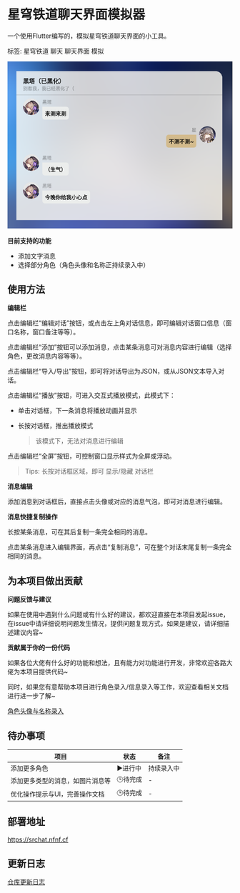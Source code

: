 # 星穹铁道聊天界面模拟器

一个使用Flutter编写的，模拟星穹铁道聊天界面的小工具。

标签: 星穹铁道 聊天 聊天界面 模拟


![生气的黑塔.png](./docs/imgs/srim_example_herta.png)

**目前支持的功能**

- 添加文字消息
- 选择部分角色（角色头像和名称正持续录入中）

## 使用方法

**编辑栏**

点击编辑栏“编辑对话”按钮，或点击左上角对话信息，即可编辑对话窗口信息（窗口名称，窗口备注等等）。

点击编辑栏“添加”按钮可以添加消息，点击某条消息可对消息内容进行编辑（选择角色，更改消息内容等等）。

点击编辑栏“导入/导出”按钮，即可将对话导出为JSON，或从JSON文本导入对话。

点击编辑栏“播放”按钮，可进入交互式播放模式，此模式下：

- 单击对话框，下一条消息将播放动画并显示
- 长按对话框，推出播放模式
  
  > 该模式下，无法对消息进行编辑

点击编辑栏“全屏”按钮，可控制窗口显示样式为全屏或浮动。

> Tips: 长按对话框区域，即可 显示/隐藏 对话栏

**消息编辑**

添加消息到对话框后，直接点击头像或对应的消息气泡，即可对消息进行编辑。

**消息快捷复制操作**

长按某条消息，可在其后复制一条完全相同的消息。

点击某条消息进入编辑界面，再点击“复制消息”，可在整个对话末尾复制一条完全相同的消息。

## 为本项目做出贡献

**问题反馈与建议**

如果在使用中遇到什么问题或有什么好的建议，都欢迎直接在本项目发起issue，在issue中请详细说明问题发生情况，提供问题复现方式，如果是建议，请详细描述建议内容~

**贡献属于你的一份代码**

如果各位大佬有什么好的功能和想法，且有能力对功能进行开发，非常欢迎各路大佬为本项目提供代码~

同时，如果您有意帮助本项目进行角色录入/信息录入等工作，欢迎查看相关文档进行进一步了解~

[角色头像与名称录入](./docs/add_character.md)

## 待办事项

| 项目                             | 状态    | 备注       |
| -------------------------------- | ------- | ---------- |
| 添加更多角色                     | ▶️进行中 | 持续录入中 |
| 添加更多类型的消息，如图片消息等 | 🕒待完成 | -          |
| 优化操作提示与UI，完善操作文档   | 🕒待完成 | -          |

## 部署地址

https://srchat.nfnf.cf

## 更新日志

[仓库更新日志](./star_rail_im_simulator/docs/Changelog.md)
